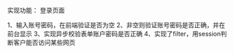 实现功能：
登录页面

1、输入账号密码，在前端验证是否为空
2、非空则验证账号密码是否正确，并在前台显示
3、实现异步校验表单账户密码是否正确
4、实现了filter，用session判断客户能否访问某些网页

